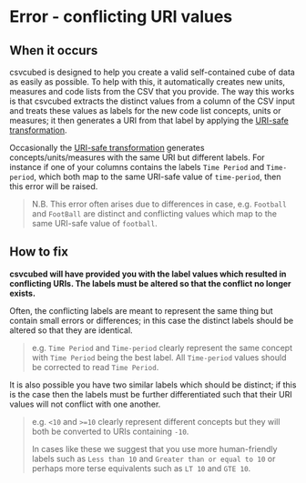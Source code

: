 # Error - conflicting URI values

## When it occurs

csvcubed is designed to help you create a valid self-contained cube of data as easily as possible. To help with this, it automatically creates new units, measures and code lists from the CSV that you provide. The way this works is that csvcubed extracts the distinct values from a column of the CSV input and treats these values as labels for the new code list concepts, units or measures; it then generates a URI from that label by applying the [URI-safe transformation](../uris.md#uri-safe-transformation).

Occasionally the [URI-safe transformation](../uris.md#uri-safe-transformation) generates concepts/units/measures with the same URI but different labels. For instance if one of your columns contains the labels `Time Period` and `Time-period`, which both map to the same URI-safe value of `time-period`, then this error will be raised.

> N.B. This error often arises due to differences in case, e.g. `Football` and `FootBall` are distinct and conflicting values which map to the same URI-safe value of `football`.

## How to fix

**csvcubed will have provided you with the label values which resulted in conflicting URIs. The labels must be altered so that the conflict no longer exists.**

Often, the conflicting labels are meant to represent the same thing but contain small errors or differences; in this case the distinct labels should be altered so that they are identical.

> e.g. `Time Period` and `Time-period` clearly represent the same concept with `Time Period` being the best label. All `Time-period` values should be corrected to read `Time Period`.

It is also possible you have two similar labels which should be distinct; if this is the case then the labels must be further differentiated such that their URI values will not conflict with one another.

> e.g. `<10` and `>=10` clearly represent different concepts but they will both be converted to URIs containing `-10`.
>
> In cases like these we suggest that you use more human-friendly labels such as `Less than 10` and `Greater than or equal to 10` or perhaps more terse equivalents such as `LT 10` and `GTE 10`.
